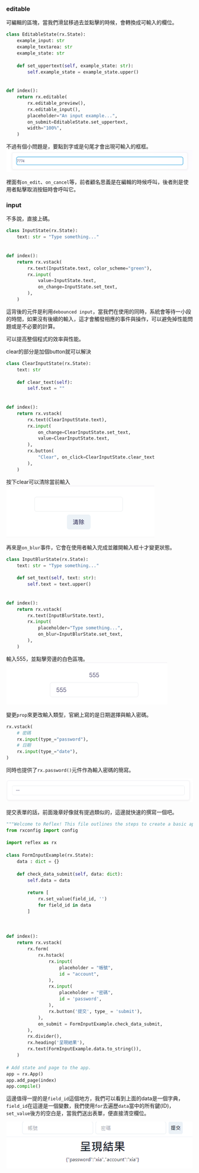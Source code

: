 ### editable

可編輯的區塊，當我們滑鼠移過去並點擊的時候，會轉換成可輸入的欄位。
```python
class EditableState(rx.State):
    example_input: str
    example_textarea: str
    example_state: str

    def set_uppertext(self, example_state: str):
        self.example_state = example_state.upper()


def index():
    return rx.editable(
        rx.editable_preview(),
        rx.editable_input(),
        placeholder="An input example...",
        on_submit=EditableState.set_uppertext,
        width="100%",
    )
```
不過有個小問題是，要點到字或是句尾才會出現可輸入的框框。
![Alt text](image.png)

裡面有`on_edit`、`on_cancel`等，前者顧名思義是在編輯的時候呼叫，後者則是使用者點擊取消按鈕時會呼叫它。

### input

不多說，直接上碼。
```python
class InputState(rx.State):
    text: str = "Type something..."


def index():
    return rx.vstack(
        rx.text(InputState.text, color_scheme="green"),
        rx.input(
            value=InputState.text,
            on_change=InputState.set_text,
        ),
    )
```
這背後的元件是利用`debounced input`，當我們在使用的同時，系統會等待一小段的時間，如果沒有後續的輸入，這才會觸發相應的事件與操作，可以避免掉性能問題或是不必要的計算。

可以提高整個程式的效率與性能。

clear的部分是加個button就可以解決
```python
class ClearInputState(rx.State):
    text: str

    def clear_text(self):
        self.text = ""


def index():
    return rx.vstack(
        rx.text(ClearInputState.text),
        rx.input(
            on_change=ClearInputState.set_text,
            value=ClearInputState.text,
        ),
        rx.button(
            "Clear", on_click=ClearInputState.clear_text
        ),
    )
```
按下clear可以清除當前輸入
![Alt text](image-1.png)


再來是`on_blur`事件，它會在使用者輸入完成並離開輸入框十才變更狀態。
```python
class InputBlurState(rx.State):
    text: str = "Type something..."

    def set_text(self, text: str):
        self.text = text.upper()


def index():
    return rx.vstack(
        rx.text(InputBlurState.text),
        rx.input(
            placeholder="Type something...",
            on_blur=InputBlurState.set_text,
        ),
    )
```
輸入555，並點擊旁邊的白色區塊。
![Alt text](image-2.png)

變更`prop`來更改輸入類型，官網上寫的是日期選擇與輸入密碼。
```python
rx.vstack(
    # 密碼
    rx.input(type_="password"),
    # 日期
    rx.input(type_="date"),
)
```

同時也提供了`rx.password()`元件作為輸入密碼的簡寫。

![Alt text](image-3.png)


提交表單的話，前面幾章好像就有提過類似的，這邊就快速的撰寫一個吧。
```python
"""Welcome to Reflex! This file outlines the steps to create a basic app."""
from rxconfig import config

import reflex as rx

class FormInputExample(rx.State):
    data : dict = {}

    def check_data_submit(self, data: dict):
        self.data = data
        
        return [
            rx.set_value(field_id, '')
            for field_id in data
        ]



def index():
    return rx.vstack(
        rx.form(
            rx.hstack(
                rx.input(
                    placeholder = "帳號",
                    id = "account",
                ),
                rx.input(
                    placeholder = "密碼",
                    id = 'password',
                ),
                rx.button('提交', type_ = 'submit'),
            ),
            on_submit = FormInputExample.check_data_submit,
        ),
        rx.divider(),
        rx.heading('呈現結果'),
        rx.text(FormInputExample.data.to_string()),
    )

# Add state and page to the app.
app = rx.App()
app.add_page(index)
app.compile()
```

這邊值得一提的是`field_id`這個地方，我們可以看到上面的data是一個字典，`field_id`在這邊是一個變數，我們使用`for`去遍歷`data`當中的所有鍵(ID)，`set_value`後方的空白是，當我們送出表單，便直接清空欄位。

![Alt text](image-4.png)

